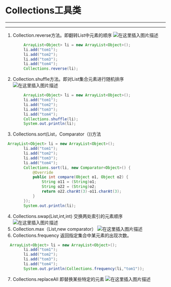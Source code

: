 ﻿# Collections工具类
---
---
1. Collection.reverse方法。即翻转List中元素的顺序
![在这里插入图片描述](https://img-blog.csdnimg.cn/6ea7a036ba6545e2a10e4689f2f8b5e8.png)
```java
        ArrayList<Object> li = new ArrayList<Object>();
        li.add("tom1");
        li.add("tom2");
        li.add("tom3");
        li.add("tom4");
        Collections.reverse(li);
```

2. Collection.shuffle方法。即对List集合元素进行随机排序
![在这里插入图片描述](https://img-blog.csdnimg.cn/28e2d4327b944357911fc18f34061c98.png)

```java
        ArrayList<Object> li = new ArrayList<Object>();
        li.add("tom1");
        li.add("tom2");
        li.add("tom3");
        li.add("tom4");
        Collections.shuffle(li);
        System.out.println(li);
```

3. Collections.sort(List，Comparator（))方法

```java
 ArrayList<Object> li = new ArrayList<Object>();
        li.add("tom1");
        li.add("tom2");
        li.add("tom3");
        li.add("tom4");
        Collections.sort(li, new Comparator<Object>() {
            @Override
            public int compare(Object o1, Object o2) {
                String o11 = (String)o1;
                String o22 = (String)o2;
                return o22.charAt(3)-o11.charAt(3);
            }
        });
        System.out.println(li);
```
4. Collections.swap(List,int,int)
交换两处索引的元素顺序
![在这里插入图片描述](https://img-blog.csdnimg.cn/997af46b77cf41dab5e967f64599ffd0.png?x-oss-process=image/watermark,type_ZHJvaWRzYW5zZmFsbGJhY2s,shadow_50,text_Q1NETiBATkpVU1RaSkM=,size_20,color_FFFFFF,t_70,g_se,x_16)
5. Collection.max（List,new comparator）
![在这里插入图片描述](https://img-blog.csdnimg.cn/b76966a378b34da6b65e3abbf3bee8ca.png?x-oss-process=image/watermark,type_ZHJvaWRzYW5zZmFsbGJhY2s,shadow_50,text_Q1NETiBATkpVU1RaSkM=,size_20,color_FFFFFF,t_70,g_se,x_16)
6. Collections.frequency
返回指定集合中某元素的出现次数。

```java
  ArrayList<Object> li = new ArrayList<Object>();
        li.add("tom1");
        li.add("tom2");
        li.add("tom3");
        li.add("tom4");
        System.out.println(Collections.frequency(li,"tom1"));
```
7. Collections.replaceAll 即替换某些特定的元素
![在这里插入图片描述](https://img-blog.csdnimg.cn/c1a11bca5db84e3d8e5fc8e7356887d5.png?x-oss-process=image/watermark,type_ZHJvaWRzYW5zZmFsbGJhY2s,shadow_50,text_Q1NETiBATkpVU1RaSkM=,size_20,color_FFFFFF,t_70,g_se,x_16)

